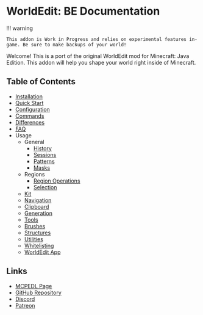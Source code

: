 # WorldEdit: BE Documentation

!!! warning

    This addon is Work in Progress and relies on experimental features in-game. Be sure to make backups of your world!

Welcome! This is a port of the original WorldEdit mod for Minecraft: Java Edition. This addon will help you shape your world right inside of Minecraft.

## Table of Contents

-   [Installation](installation.md)
-   [Quick Start](quick_start.md)
-   [Configuration](configuration.md)
-   [Commands](commands.md)
-   [Differences](differences.md)
-   [FAQ](common_questions.md)
-   Usage
    -   General
        -   [History](usage/general/history.md)
        -   [Sessions](usage/general/sessions.md)
        -   [Patterns](usage/general/patterns.md)
        -   [Masks](usage/general/masks.md)
    -   Regions
        -   [Region Operations](usage/regions/region_operations.md)
        -   [Selection](usage/regions/selection.md)
    -   [Kit](usage/kit.md)
    -   [Navigation](usage/navigation.md)
    -   [Clipboard](usage/clipboard.md)
    -   [Generation](usage/generation.md)
    -   [Tools](usage/tools.md)
    -   [Brushes](usage/brushes.md)
    -   [Structures](usage/structures.md)
    -   [Utilities](usage/utilites.md)
    -   [Whitelisting](usage/whitelist.md)
    -   [WorldEdit App](usage/worldedit_app.md)

## Links

-   [MCPEDL Page](https://mcpedl.com/worldedit-be-addon)
-   [GitHub Repository](https://github.com/SIsilicon/WorldEdit-BE)
-   [Discord](https://discord.gg/M5uAkr9WU2)
-   [Patreon](https://patreon.com/sisilicon)
